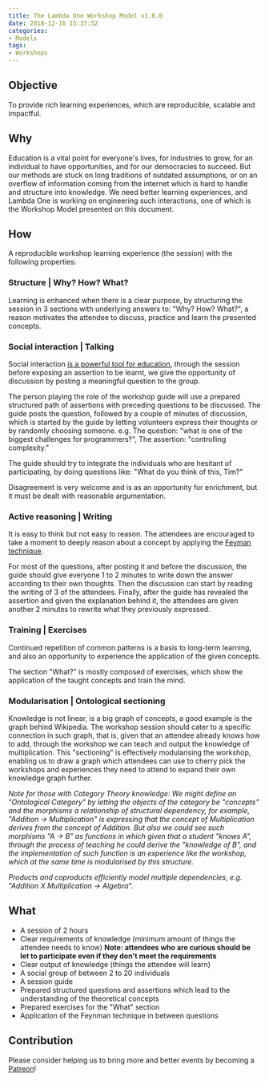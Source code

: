 ```yaml
---
title: The Lambda One Workshop Model v1.0.0
date: 2018-12-16 15:37:52
categories:
- Models
tags:
- Workshops
---
```


## Objective
To provide rich learning experiences, which are reproducible, scalable and impactful.

## Why
Education is a vital point for everyone's lives, for industries to grow, for an individual to have opportunities, and for our democracies to succeed. But our methods are stuck on long traditions of outdated assumptions, or on an overflow of information coming from the internet which is hard to handle and structure into knowledge. We need better learning experiences, and Lambda One is working on engineering such interactions, one of which is the Workshop Model presented on this document.

## How
A reproducible workshop learning experience (the session) with the following properties:

### Structure | Why? How? What?
Learning is enhanced when there is a clear purpose, by structuring the session in 3 sections with underlying answers to: "Why? How? What?", a reason motivates the attendee to discuss, practice and learn the presented concepts.

### Social interaction | Talking
Social interaction [is a powerful tool for education](https://scholarworks.wmich.edu/cgi/viewcontent.cgi?referer=http://scholarworks.wmich.edu/&httpsredir=1&article=3105&context=reading_horizons), through the session before exposing an assertion to be learnt, we give the opportunity of discussion by posting a meaningful question to the group. 

The person playing the role of the workshop guide will use a prepared structured path of assertions with preceding questions to be discussed. The guide posts the question, followed by a couple of minutes of discussion, which is started by the guide by letting volunteers express their thoughts or by randomly choosing someone. e.g. The question: "what is one of the biggest challenges for programmers?", The assertion: "controlling complexity."

The guide should try to integrate the individuals who are hesitant of participating, by doing questions like: "What do you think of this, Tim?"

Disagreement is very welcome and is as an opportunity for enrichment, but it must be dealt with reasonable argumentation.

### Active reasoning | Writing
It is easy to think but not easy to reason. The attendees are encouraged to take a moment to deeply reason about a concept by applying the [Feyman technique](https://mattyford.com/blog/2014/1/23/the-feynman-technique-model).

For most of the questions, after posting it and before the discussion, the guide should give everyone 1 to 2 minutes to write down the answer according to their own thoughts. Then the discussion can start by reading the writing of 3 of the attendees. Finally, after the guide has revealed the assertion and given the explanation behind it, the attendees are given another 2 minutes to rewrite what they previously expressed.

### Training | Exercises
Continued repetition of common patterns is a basis to long-term learning, and also an opportunity to experience the application of the given concepts.

The section "What?" is mostly composed of exercises, which show the application of the taught concepts and train the mind.

### Modularisation | Ontological sectioning
Knowledge is not linear, is a big graph of concepts, a good example is the graph behind Wikipedia. The workshop session should cater to a specific connection in such graph, that is, given that an attendee already knows how to add, through the workshop we can teach and output the knowledge of multiplication.  This "sectioning" is effectively modularising the workshop, enabling us to draw a graph which attendees can use to cherry pick the workshops and experiences they need to attend to expand their own knowledge graph further.

*Note for those with Category Theory knowledge: We might define an "Ontological Category" by letting the objects of the category be "concepts" and the morphisms a relationship of structural dependency, for example, "Addition -> Multiplication" is expressing that the concept of Multiplication derives from the concept of Addition. But also we could see such morphisms "A -> B" as functions in which given that a student "knows A", through the process of teaching he could derive the "knowledge of B", and the implementation of such function is an experience like the workshop, which at the same time is modularised by this structure.*

*Products and coproducts efficiently model multiple dependencies, e.g. "Addition X Multiplication -> Algebra".*

## What
* A session of 2 hours 
* Clear requirements of knowledge (minimum amount of things the attendee needs to know) __Note: attendees who are curious should be let to participate even if they don't meet the requirements__
* Clear output of knowledge (things the attendee will learn)
* A social group of between 2 to 20 individuals 
* A session guide
* Prepared structured questions and assertions which lead to the understanding of the theoretical concepts
* Prepared exercises for the "What" section
* Application of the Feynman technique in between questions

## Contribution

Please consider helping us to bring more and better events by becoming a [Patreon](https://patreon.com/lambdaone)!